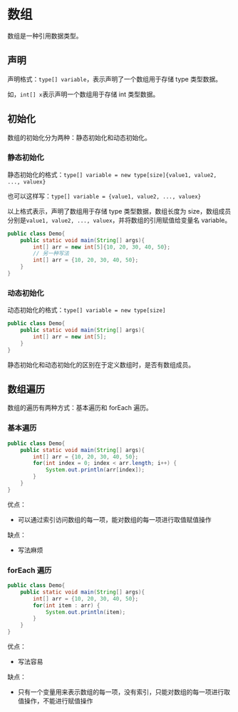 # 数组

数组是一种引用数据类型。

## 声明

声明格式：`type[] variable`，表示声明了一个数组用于存储 type 类型数据。

如，`int[] x`表示声明一个数组用于存储 int 类型数据。

## 初始化

数组的初始化分为两种：静态初始化和动态初始化。

### 静态初始化

静态初始化的格式：`type[] variable = new type[size]{value1, value2, ..., valuex}`

也可以这样写：`type[] variable = {value1, value2, ..., valuex}`

以上格式表示，声明了数组用于存储 type 类型数据，数组长度为 size，数组成员分别是`value1, value2, ..., valuex`，并将数组的引用赋值给变量名 variable。

```java
public class Demo{
	public static void main(String[] args){
		int[] arr = new int[5]{10, 20, 30, 40, 50};
		// 另一种写法
		int[] arr = {10, 20, 30, 40, 50}; 
	}
}
```



### 动态初始化

动态初始化的格式：`type[] variable = new type[size]`

```java
public class Demo{
	public static void main(String[] args){
		int[] arr = new int[5];
	}
}
```

静态初始化和动态初始化的区别在于定义数组时，是否有数组成员。

## 数组遍历

数组的遍历有两种方式：基本遍历和 forEach 遍历。

### 基本遍历

```java
public class Demo{
	public static void main(String[] args){
		int[] arr = {10, 20, 30, 40, 50};
		for(int index = 0; index < arr.length; i++) {
			System.out.println(arr[index]);
		}
	}
}
```

优点：

- 可以通过索引访问数组的每一项，能对数组的每一项进行取值赋值操作

缺点：

- 写法麻烦



### forEach 遍历

```java
public class Demo{
	public static void main(String[] args){
		int[] arr = {10, 20, 30, 40, 50};
		for(int item : arr) {
			System.out.println(item);
		}
	}
}
```

优点：

- 写法容易

缺点：

- 只有一个变量用来表示数组的每一项，没有索引，只能对数组的每一项进行取值操作，不能进行赋值操作